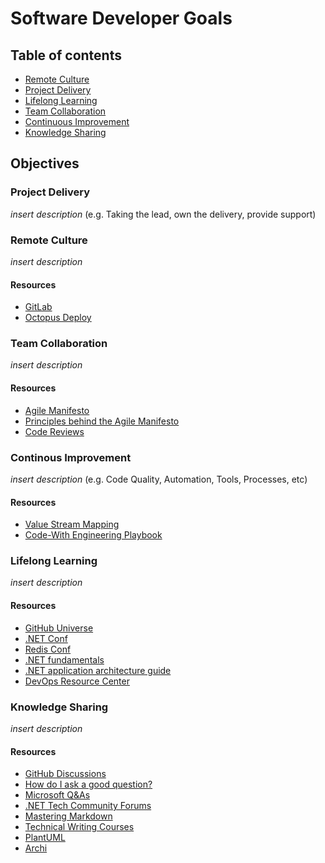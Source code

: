 # Software Developer Goals



## Table of contents
- [Remote Culture](#remote-culture)
- [Project Delivery](#project-delivery)
- [Lifelong Learning](#lifelong-learning)
- [Team Collaboration](#team-collaboration)
- [Continuous Improvement](#continous-improvement)
- [Knowledge Sharing](#knowledge-sharing)

## Objectives
### Project Delivery
*insert description* (e.g. Taking the lead, own the delivery, provide support)

### Remote Culture
*insert description*

#### Resources
* [GitLab](https://about.gitlab.com/company/culture/all-remote/)
* [Octopus Deploy](https://handbook.octopus.com/)

### Team Collaboration
*insert description*

#### Resources
* [Agile Manifesto](https://agilemanifesto.org/)
* [Principles behind the Agile Manifesto](https://agilemanifesto.org/principles.html)
* [Code Reviews](https://google.github.io/eng-practices/review)

### Continous Improvement
*insert description* (e.g. Code Quality, Automation, Tools, Processes, etc)

#### Resources
* [Value Stream Mapping](https://www.atlassian.com/continuous-delivery/principles/value-stream-mapping)
* [Code-With Engineering Playbook](https://microsoft.github.io/code-with-engineering-playbook/)

### Lifelong Learning

*insert description*

#### Resources
* [GitHub Universe](https://www.githubuniverse.com/)
* [.NET Conf](https://www.dotnetconf.net/)
* [Redis Conf](https://redis.com/redisconf/)
* [.NET fundamentals](https://docs.microsoft.com/en-us/dotnet/fundamentals/)
* [.NET application architecture guide](https://docs.microsoft.com/en-us/dotnet/architecture/)
* [DevOps Resource Center](https://docs.microsoft.com/en-us/devops)

### Knowledge Sharing
*insert description*

#### Resources
* [GitHub Discussions](https://docs.github.com/en/discussions)
* [How do I ask a good question?](https://stackoverflow.com/help/how-to-ask)
* [Microsoft Q&As](https://docs.microsoft.com/en-us/answers/products/dotnet)
* [.NET Tech Community Forums](https://techcommunity.microsoft.com/t5/net/ct-p/dotnet)
* [Mastering Markdown](https://guides.github.com/features/mastering-markdown)
* [Technical Writing Courses](https://developers.google.com/tech-writing)
* [PlantUML](https://plantuml.com/)
* [Archi](https://www.archimatetool.com/)

